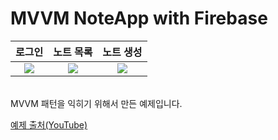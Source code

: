 
# MVVM NoteApp with Firebase

|로그인|노트 목록|노트 생성|
|:-:|:-:|:-:|
|<img src="https://user-images.githubusercontent.com/101651909/218755270-4601b430-95e5-445b-9c6a-f5d17d0b6935.jpeg">|<img src="https://user-images.githubusercontent.com/101651909/218755253-a3967c58-14fa-4564-8ecb-d6949c14dbf8.jpeg"/>|<img src="https://user-images.githubusercontent.com/101651909/218755275-feaa7dde-a4b0-4e04-9ab8-541f7cbe4164.jpeg">|
<br>
MVVM 패턴을 익히기 위해서 만든 예제입니다.<br>

[예제 출처(YouTube)](https://www.youtube.com/playlist?list=PLIIWAqaTrNlg7q0cfajkBj8OwG60qpBVL)
